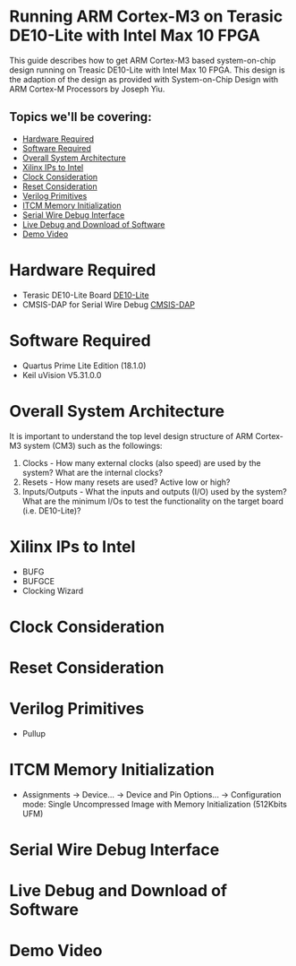 # Running ARM Cortex-M3 on Terasic DE10-Lite with Intel Max 10 FPGA

This guide describes how to get ARM Cortex-M3 based system-on-chip design running on Treasic DE10-Lite with Intel Max 10 FPGA. This design is the adaption of the design as provided with System-on-Chip Design with ARM Cortex-M Processors by Joseph Yiu.


## Topics we'll be covering:

- [Hardware Required](https://github.com/ylaung-gh/cm3_de10-lite#hardware-required)
- [Software Required](https://github.com/ylaung-gh/cm3_de10-lite#software-required)
- [Overall System Architecture](https://github.com/ylaung-gh/cm3_de10-lite#overall-system-architecture)
- [Xilinx IPs to Intel](https://github.com/ylaung-gh/cm3_de10-lite#xilinx-ips-to-intel)
- [Clock Consideration](https://github.com/ylaung-gh/cm3_de10-lite#clock-consideration)
- [Reset Consideration](https://github.com/ylaung-gh/cm3_de10-lite#reser-consideration)
- [Verilog Primitives](https://github.com/ylaung-gh/cm3_de10-lite#verilog-primitives)
- [ITCM Memory Initialization](https://github.com/ylaung-gh/cm3_de10-lite#itcm-memory-initialization)
- [Serial Wire Debug Interface](https://github.com/ylaung-gh/cm3_de10-lite#serial-wire-debug-interface)
- [Live Debug and Download of Software](https://github.com/ylaung-gh/cm3_de10-lite#live-debug-and-download-of-software)
- [Demo Video](https://github.com/ylaung-gh/cm3_de10-lite#demo-video)

# Hardware Required

- Terasic DE10-Lite Board [DE10-Lite](https://www.terasic.com.tw/cgi-bin/page/archive.pl?Language=English&CategoryNo=218&No=1021)
- CMSIS-DAP for Serial Wire Debug [CMSIS-DAP](https://github.com/L-Tek/DAPLINK/blob/master/docs/cmsis-dap.md)

# Software Required

- Quartus Prime Lite Edition (18.1.0)
- Keil uVision V5.31.0.0

# Overall System Architecture

It is important to understand the top level design structure of ARM Cortex-M3 system (CM3) such as the followings:
1. Clocks - How many external clocks (also speed) are used by the system? What are the internal clocks?
2. Resets - How many resets are used? Active low or high?
3. Inputs/Outputs - What the inputs and outputs (I/O) used by the system? What are the minimum I/Os to test the functionality on the target board (i.e. DE10-Lite)?

# Xilinx IPs to Intel

- BUFG
- BUFGCE
- Clocking Wizard

# Clock Consideration

# Reset Consideration

# Verilog Primitives

- Pullup

# ITCM Memory Initialization

- Assignments -> Device... -> Device and Pin Options... -> Configuration mode: Single Uncompressed Image with Memory Initialization (512Kbits UFM)

# Serial Wire Debug Interface

# Live Debug and Download of Software

# Demo Video

